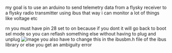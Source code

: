 my goal is to use an arduino to send telemetry data from a flysky receiver to a flysky radio transmitter using ibus that way i can monitor a lot of things like voltage etc

rn you must have pin 28 set to on because if you dont it will go back to boot sel mode so you can reflash something else without having to plug and unplug
![image](https://github.com/Patcybermind/arduino-ibus-telemetry-for-flysky-receiver/assets/97562509/a151bd3c-4728-4a71-98be-6b320284e82a)
you also have to change this in the ibusbm.h file of the ibus library or else you get an ambiguity error
